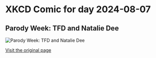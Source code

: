 
# XKCD Comic for day 2024-08-07

## Parody Week: TFD and Natalie Dee

![Parody Week: TFD and Natalie Dee](https://imgs.xkcd.com/comics/tfd_nataliedee.png "Although bees with tires would be kinda funny.")

[Visit the original page](https://xkcd.com/143/)
